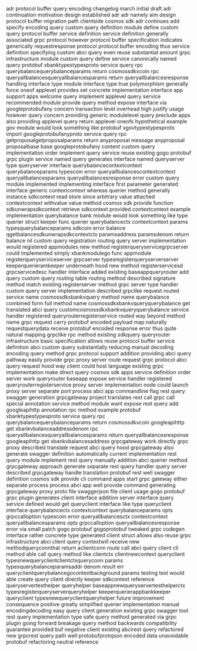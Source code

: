 adr protocol buffer query encoding changelog march initial draft adr continuation motivation design established adr adr namely aim design protocol buffer migration path clientside cosmos sdk adr continues add specify encoding query custom query definition module define custom query protocol buffer service definition service definition generally associated grpc protocol however protocol buffer specification indicates generically requestresponse protocol protocol buffer encoding thus service definition specifying custom abci query even reuse substantial amount grpc infrastructure module custom query define service canonically named query protobuf xbanktypestypesproto service query rpc querybalancequerybalanceparams return cosmossdkvcoin rpc queryallbalancesqueryallbalancesparams return queryallbalancesresponse handling interface type module interface type true polymorphism generally force oneof applevel provides set concrete implementation interface app support apps welcome query implement applevel query service recommended module provide query method expose interface via googleprotobufany concern transaction level overhead high justify usage however query concern providing generic modulelevel query preclude apps also providing applevel query return applevel oneofs hypothetical example gov module would look something like protobuf xgovtypestypesproto import googleprotobufanyproto service query rpc getproposalgetproposalparams return anyproposal message anyproposal proposalbase base googleprotobufany content custom query implementation order implement query service reuse existing gogo protobuf grpc plugin service named query generates interface named queryserver type queryserver interface querybalancecontextcontext querybalanceparams typescoin error queryallbalancescontextcontext queryallbalancesparams queryallbalancesresponse error custom query module implemented implementing interface first parameter generated interface generic contextcontext whereas querier method generally instance sdkcontext read store since arbitrary value attached contextcontext withvalue value method cosmos sdk provide function sdkunwrapsdkcontext retrieve sdkcontext provided contextcontext example implementation querybalance bank module would look something like type querier struct keeper func querier querybalancectx contextcontext params typesquerybalanceparams sdkcoin error balance qgetbalancesdkunwrapsdkcontextctx paramsaddress paramsdenom return balance nil custom query registration routing query server implementation would registered appmodules new method registerqueryservicegrpcserver could implemented simply xbankmodulego func appmodule registerqueryserviceserver grpcserver typesregisterqueryserverserver keeperquerieramkeeper underneath hood new method registerservicesd grpcservicedesc handler interface added existing baseappqueryrouter add query custom query routing table routing method described signature method match existing registerserver method grpc server type handler custom query server implementation described grpclike request routed service name cosmossdkxbankvquery method name querybalance combined form full method name cosmossdkxbankvqueryquerybalance get translated abci query customcosmossdkxbankvqueryquerybalance service handler registered queryrouterregisterservice routed way beyond method name grpc request carry protobuf encoded payload map naturally requestquerydata receive protobuf encoded response error thus quite natural mapping grpclike rpc method existing sdkquery queryrouter infrastructure basic specification allows reuse protocol buffer service definition abci custom query substantially reducing manual decoding encoding query method grpc protocol support addition providing abci query pathway easily provide grpc proxy server route request grpc protocol abci query request hood way client could host language existing grpc implementation make direct query cosmos sdk apps service definition order server work queryrouter baseapp expose service handler registered queryrouterregisterservice proxy server implementation node could launch proxy server separate port process abci app commandline flag rest query swagger generation grpcgateway project translates rest call grpc call special annotation service method module want expose rest query add googleapihttp annotation rpc method example protobuf xbanktypestypesproto service query rpc querybalancequerybalanceparams return cosmossdkvcoin googleapihttp get xbankvbalanceaddressdenom rpc queryallbalancesqueryallbalancesparams return queryallbalancesresponse googleapihttp get xbankvbalancesaddress grpcgateway work directly grpc proxy described translate request abci query hood grpcgateway also generate swagger definition automatically current implementation rest query module implement rest query manually addition abci querier method grpcgateway approach generate separate rest query handler query server described grpcgateway handle translation protobuf rest well swagger definition cosmos sdk provide cli command apps start grpc gateway either separate process process abci app well provide command generating grpcgateway proxy proto file swaggerjson file client usage gogo protobuf grpc plugin generates client interface addition server interface query service defined would get queryclient interface like type queryclient interface querybalancectx contextcontext querybalanceparams opts grpccalloption typescoin error queryallbalancesctx contextcontext queryallbalancesparams opts grpccalloption queryallbalancesresponse error via small patch gogo protobuf gogoprotobuf tweaked grpc codegen interface rather concrete type generated client struct allows also reuse grpc infrastructure abci client query contextwill receive new methodqueryconnthat return aclientconn route call abci query client cli method able call query method like clientctx clientnewcontext queryclient typesnewqueryclientclientctxqueryconn params typesquerybalanceparamsaddr denom result err queryclientquerybalancegocontextbackground params testing test would able create query client directly keeper sdkcontext reference queryservertesthelper queryhelper baseappnewqueryservertesthelperctx typesregisterqueryserverqueryhelper keeperquerierappbankkeeper queryclient typesnewqueryclientqueryhelper future improvement consequence positive greatly simplified querier implementation manual encodingdecoding easy query client generation existing grpc swagger tool rest query implementation type safe query method generated via grpc plugin going forward breakage query method backwards compatibility guarantee provided buf negative client existing abcirest query refactored new grpcrest query path well protobufprotojson encoded data unavoidable protobuf refactoring neutral reference